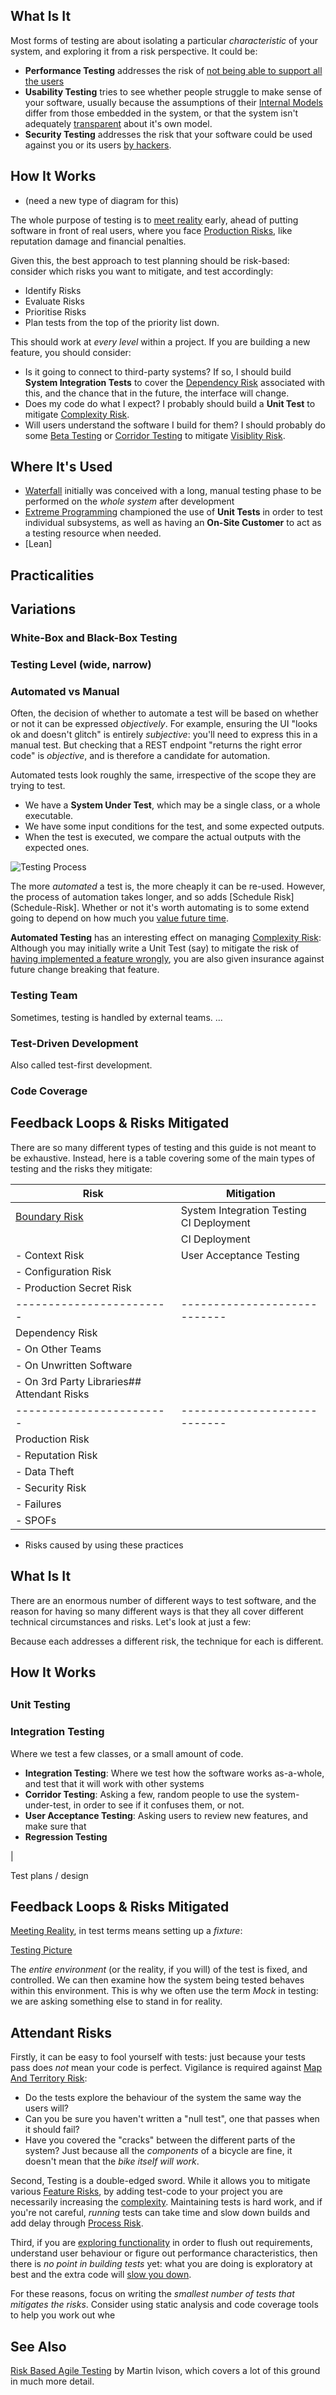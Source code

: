 ## What Is It 

Most forms of testing are about isolating a particular _characteristic_ of your system, and exploring it from a risk perspective.  It could be:

- **Performance Testing** addresses the risk of [not being able to support all the users](Production-Risk)
- **Usability Testing** tries to see whether people struggle to make sense of your software, usually because the assumptions of their [Internal Models](Internal-Model) differ from those embedded in the system, or that the system isn't adequately [transparent](Visibility-Risk) about it's own model.
- **Security Testing** addresses the risk that your software could be used against you or its users [by hackers](Production-Risk).

## How It Works

- (need a new type of diagram for this)

The whole purpose of testing is to [meet reality](Meeting-Reality) early, ahead of putting software in front of real users, where you face [Production Risks](Production-Risk), like reputation damage and financial penalties.

Given this, the best approach to test planning should be risk-based: consider which risks you want to mitigate, and test accordingly:

 - Identify Risks
 - Evaluate Risks
 - Prioritise Risks
 - Plan tests from the top of the priority list down.
 
This should work at _every level_ within a project.  If you are building a new feature, you should consider:

- Is it going to connect to third-party systems?  If so, I should build **System Integration Tests** to cover the [Dependency Risk](Dependency-Risk) associated with this, and the chance that in the future, the interface will change. 
- Does my code do what I expect?  I probably should build a **Unit Test** to mitigate [Complexity Risk](Complexity-Risk). 
- Will users understand the software I build for them?  I should probably do some [Beta Testing](https://en.wikipedia.org/wiki/Software_testing#Beta_testing) or [Corridor Testing](https://www.usability.gov/what-and-why/glossary/corridor-testing.html) to mitigate [Visiblity Risk](Visibility-Risk).

## Where It's Used

- [Waterfall](Waterfall) initially was conceived with a long, manual testing phase to be performed on the _whole system_ after development
- [Extreme Programming](Agile) championed the use of **Unit Tests** in order to test individual subsystems, as well as having an **On-Site Customer** to act as a testing resource when needed.
- [Lean]

## Practicalities

## Variations


### White-Box and Black-Box Testing


### Testing Level (wide, narrow)


### Automated vs Manual

Often, the decision of whether to automate a test will be based on whether or not it can be expressed _objectively_.  For example, ensuring the UI "looks ok and doesn't glitch" is entirely _subjective_:  you'll need to express this in a manual test.  But checking that a REST endpoint "returns the right error code" is _objective_, and is therefore a candidate for automation.

Automated tests look roughly the same, irrespective of the scope they are trying to test.  
 - We have a **System Under Test**, which may be a single class, or a whole executable.  
 - We have some input conditions for the test, and some expected outputs.
 - When the test is executed, we compare the actual outputs with the expected ones. 

![Testing Process](images/testing_process.png)





The more _automated_ a test is, the more cheaply it can be re-used.  However, the process of automation takes longer, and so adds [Schedule Risk](Schedule-Risk].  Whether or not it's worth automating is to some extend going to depend on how much you [value  future time](Risk-Theory).

**Automated Testing** has an interesting effect on managing [Complexity Risk](Complexity-Risk):  Although you may initially write a Unit Test (say) to mitigate the risk of [having implemented a feature wrongly](Feature-Risk), you are also given insurance against future change breaking that feature.  


### Testing Team

Sometimes, testing is handled by external teams.  ...

### Test-Driven Development

Also called test-first development.

### Code Coverage


## Feedback Loops & Risks Mitigated

There are so many different types of testing and this guide is not meant to be exhaustive.  Instead, here is a table covering some of the main types of testing and the risks they mitigate:

|Risk|Mitigation|
|----|----------|
|[Boundary Risk](Boundary-Risk)             |System Integration Testing<br />CI Deployment|
|  |CI Deployment   |
|  - Context Risk          |User Acceptance Testing |
|  - Configuration Risk    |
|  - Production Secret Risk|
|------------------------|----------------------------|
|Dependency Risk
| - On Other Teams
| - On Unwritten Software
|- On 3rd Party Libraries## Attendant Risks
|------------------------|----------------------------|
|Production Risk  |
| - Reputation Risk|
| - Data Theft|
| - Security Risk|
| - Failures |
| - SPOFs|





- Risks caused by using these practices


## What Is It

There are an enormous number of different ways to test software, and the reason for having so many different ways is that they all cover different technical circumstances and risks.  Let's look at just a few:



Because each addresses a different risk, the technique for each is different.



## How It Works



##



### Unit Testing

### Integration Testing

Where we test a few classes, or a small amount of code.  
- **Integration Testing**:  Where we test how the software works as-a-whole, and test that it will work with other systems 
- **Corridor Testing**:  Asking a few, random people to use the system-under-test, in order to see if it confuses them, or not.
- **User Acceptance Testing**:  Asking users to review new features, and make sure that 
- **Regression Testing**

|


Test plans / design



## Feedback Loops & Risks Mitigated

[Meeting Reality](Meeting-Reality), in test terms means setting up a _fixture_:   

[Testing Picture]()

The _entire environment_ (or the reality, if you will) of the test is fixed, and controlled.  We can then examine how the system being tested behaves within this environment.  This is why we often use the term _Mock_ in testing: we are asking something else to stand in for reality.


## Attendant Risks

Firstly, it can be easy to fool yourself with tests:  just because your tests pass does _not_ mean your code is perfect.  Vigilance is required against [Map And Territory Risk](Map-And-Territory-Risk):

- Do the tests explore the behaviour of the system the same way the users will?
- Can you be sure you haven't written a "null test", one that passes when it should fail?
- Have you covered the "cracks" between the different parts of the system?  Just because all the _components_ of a bicycle are fine, it doesn't mean that the _bike itself will work_.

Second, Testing is a double-edged sword.  While it allows you to mitigate various [Feature Risks](Feature-Risk), by adding test-code to your project you are necessarily increasing the [complexity](Complexity-Risk).  Maintaining tests is hard work, and if you're not careful, _running_ tests can take time and slow down builds and add delay through [Process Risk](Process-Risk). 

Third, if you are [exploring functionality](Prototyping) in order to flush out requirements, understand user behaviour or figure out performance characteristics, then there is _no point in building tests_ yet: what you are doing is exploratory at best and the extra code will [slow you down](Complexity-Risk).

For these reasons, focus on writing the _smallest number of tests that mitigates the risks_.  Consider using static analysis and code coverage tools to help you work out whe

## See Also

[Risk Based Agile Testing](https://www.amazon.co.uk/Risk-Driven-Agile-Testing-risk-based-effective-ebook/dp/B06XGL4CDL/ref=sr_1_1?ie=UTF8&qid=1521908627&sr=8-1&keywords=risk+based+agile+testing) by Martin Ivison, which covers a lot of this ground in much more detail. 
